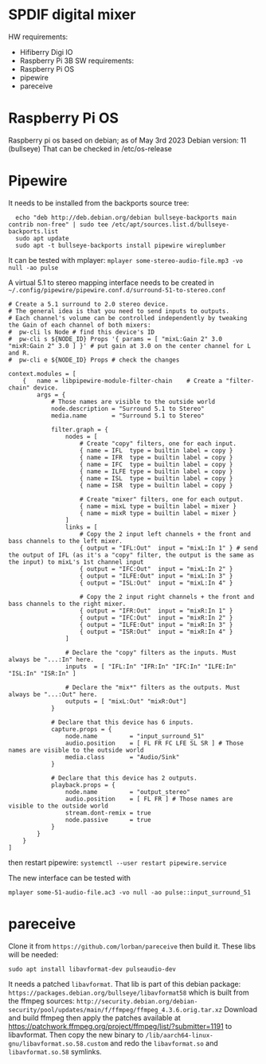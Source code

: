 # SPDIF digital mixer
HW requirements:
 - Hifiberry Digi IO
 - Raspberry Pi 3B
SW requirements:
 - Raspberry Pi OS
 - pipewire
 - pareceive

# Raspberry Pi OS
Raspberry pi os based on debian; as of May 3rd 2023 Debian version: 11 (bullseye)
That can be checked in /etc/os-release

# Pipewire
It needs to be installed from the backports source tree:
```
  echo "deb http://deb.debian.org/debian bullseye-backports main contrib non-free" | sudo tee /etc/apt/sources.list.d/bullseye-backports.list
  sudo apt update
  sudo apt -t bullseye-backports install pipewire wireplumber
```

It can be tested with mplayer: `mplayer some-stereo-audio-file.mp3 -vo null -ao pulse`

A virtual 5.1 to stereo mapping interface needs to be created in `~/.config/pipewire/pipewire.conf.d/surround-51-to-stereo.conf`
```
# Create a 5.1 surround to 2.0 stereo device.
# The general idea is that you need to send inputs to outputs.
# Each channel's volume can be controlled independently by tweaking the Gain of each channel of both mixers:
#  pw-cli ls Node # find this device's ID
#  pw-cli s ${NODE_ID} Props '{ params = [ "mixL:Gain 2" 3.0 "mixR:Gain 2" 3.0 ] }' # put gain at 3.0 on the center channel for L and R.
#  pw-cli e ${NODE_ID} Props # check the changes

context.modules = [
    {   name = libpipewire-module-filter-chain    # Create a "filter-chain" device.
        args = {
            # Those names are visible to the outside world
            node.description = "Surround 5.1 to Stereo"
            media.name       = "Surround 5.1 to Stereo"

            filter.graph = {
                nodes = [
                    # Create "copy" filters, one for each input.
                    { name = IFL  type = builtin label = copy }
                    { name = IFR  type = builtin label = copy }
                    { name = IFC  type = builtin label = copy }
                    { name = ILFE type = builtin label = copy }
                    { name = ISL  type = builtin label = copy }
                    { name = ISR  type = builtin label = copy }

                    # Create "mixer" filters, one for each output.
                    { name = mixL type = builtin label = mixer }
                    { name = mixR type = builtin label = mixer }
                ]
                links = [
                    # Copy the 2 input left channels + the front and bass channels to the left mixer.
                    { output = "IFL:Out"  input = "mixL:In 1" } # send the output of IFL (as it's a "copy" filter, the output is the same as the input) to mixL's 1st channel input
                    { output = "IFC:Out"  input = "mixL:In 2" }
                    { output = "ILFE:Out" input = "mixL:In 3" }
                    { output = "ISL:Out"  input = "mixL:In 4" }

                    # Copy the 2 input right channels + the front and bass channels to the right mixer.
                    { output = "IFR:Out"  input = "mixR:In 1" }
                    { output = "IFC:Out"  input = "mixR:In 2" }
                    { output = "ILFE:Out" input = "mixR:In 3" }
                    { output = "ISR:Out"  input = "mixR:In 4" }
                ]

                # Declare the "copy" filters as the inputs. Must always be "...:In" here.
                inputs  = [ "IFL:In" "IFR:In" "IFC:In" "ILFE:In" "ISL:In" "ISR:In" ]

                # Declare the "mix*" filters as the outputs. Must always be "...:Out" here.
                outputs = [ "mixL:Out" "mixR:Out"]
            }

            # Declare that this device has 6 inputs.
            capture.props = {
                node.name         = "input_surround_51"
                audio.position    = [ FL FR FC LFE SL SR ] # Those names are visible to the outside world
                media.class       = "Audio/Sink"
            }

            # Declare that this device has 2 outputs.
            playback.props = {
                node.name         = "output_stereo"
                audio.position    = [ FL FR ] # Those names are visible to the outside world
                stream.dont-remix = true
                node.passive      = true
            }
        }
    }
]
```

then restart pipewire: `systemctl --user restart pipewire.service`

The new interface can be tested with

`mplayer some-51-audio-file.ac3 -vo null -ao pulse::input_surround_51`


# pareceive

Clone it from `https://github.com/lorban/pareceive` then build it. These libs will be needed:

`sudo apt install libavformat-dev pulseaudio-dev`

It needs a patched `libavformat`. That lib is part of this debian package: `https://packages.debian.org/bullseye/libavformat58` which is built from the ffmpeg sources: `http://security.debian.org/debian-security/pool/updates/main/f/ffmpeg/ffmpeg_4.3.6.orig.tar.xz`
Download and build ffmpeg then apply the patches available at https://patchwork.ffmpeg.org/project/ffmpeg/list/?submitter=1191 to libavformat. Then copy the new binary to `/lib/aarch64-linux-gnu/libavformat.so.58.custom` and redo the `libavformat.so` and `libavformat.so.58` symlinks.


